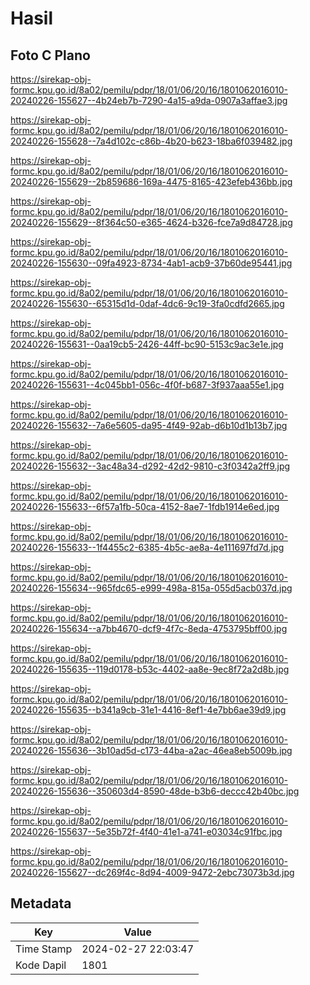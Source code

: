 # Hasil

## Foto C Plano

https://sirekap-obj-formc.kpu.go.id/8a02/pemilu/pdpr/18/01/06/20/16/1801062016010-20240226-155627--4b24eb7b-7290-4a15-a9da-0907a3affae3.jpg

https://sirekap-obj-formc.kpu.go.id/8a02/pemilu/pdpr/18/01/06/20/16/1801062016010-20240226-155628--7a4d102c-c86b-4b20-b623-18ba6f039482.jpg

https://sirekap-obj-formc.kpu.go.id/8a02/pemilu/pdpr/18/01/06/20/16/1801062016010-20240226-155629--2b859686-169a-4475-8165-423efeb436bb.jpg

https://sirekap-obj-formc.kpu.go.id/8a02/pemilu/pdpr/18/01/06/20/16/1801062016010-20240226-155629--8f364c50-e365-4624-b326-fce7a9d84728.jpg

https://sirekap-obj-formc.kpu.go.id/8a02/pemilu/pdpr/18/01/06/20/16/1801062016010-20240226-155630--09fa4923-8734-4ab1-acb9-37b60de95441.jpg

https://sirekap-obj-formc.kpu.go.id/8a02/pemilu/pdpr/18/01/06/20/16/1801062016010-20240226-155630--65315d1d-0daf-4dc6-9c19-3fa0cdfd2665.jpg

https://sirekap-obj-formc.kpu.go.id/8a02/pemilu/pdpr/18/01/06/20/16/1801062016010-20240226-155631--0aa19cb5-2426-44ff-bc90-5153c9ac3e1e.jpg

https://sirekap-obj-formc.kpu.go.id/8a02/pemilu/pdpr/18/01/06/20/16/1801062016010-20240226-155631--4c045bb1-056c-4f0f-b687-3f937aaa55e1.jpg

https://sirekap-obj-formc.kpu.go.id/8a02/pemilu/pdpr/18/01/06/20/16/1801062016010-20240226-155632--7a6e5605-da95-4f49-92ab-d6b10d1b13b7.jpg

https://sirekap-obj-formc.kpu.go.id/8a02/pemilu/pdpr/18/01/06/20/16/1801062016010-20240226-155632--3ac48a34-d292-42d2-9810-c3f0342a2ff9.jpg

https://sirekap-obj-formc.kpu.go.id/8a02/pemilu/pdpr/18/01/06/20/16/1801062016010-20240226-155633--6f57a1fb-50ca-4152-8ae7-1fdb1914e6ed.jpg

https://sirekap-obj-formc.kpu.go.id/8a02/pemilu/pdpr/18/01/06/20/16/1801062016010-20240226-155633--1f4455c2-6385-4b5c-ae8a-4e111697fd7d.jpg

https://sirekap-obj-formc.kpu.go.id/8a02/pemilu/pdpr/18/01/06/20/16/1801062016010-20240226-155634--965fdc65-e999-498a-815a-055d5acb037d.jpg

https://sirekap-obj-formc.kpu.go.id/8a02/pemilu/pdpr/18/01/06/20/16/1801062016010-20240226-155634--a7bb4670-dcf9-4f7c-8eda-4753795bff00.jpg

https://sirekap-obj-formc.kpu.go.id/8a02/pemilu/pdpr/18/01/06/20/16/1801062016010-20240226-155635--119d0178-b53c-4402-aa8e-9ec8f72a2d8b.jpg

https://sirekap-obj-formc.kpu.go.id/8a02/pemilu/pdpr/18/01/06/20/16/1801062016010-20240226-155635--b341a9cb-31e1-4416-8ef1-4e7bb6ae39d9.jpg

https://sirekap-obj-formc.kpu.go.id/8a02/pemilu/pdpr/18/01/06/20/16/1801062016010-20240226-155636--3b10ad5d-c173-44ba-a2ac-46ea8eb5009b.jpg

https://sirekap-obj-formc.kpu.go.id/8a02/pemilu/pdpr/18/01/06/20/16/1801062016010-20240226-155636--350603d4-8590-48de-b3b6-deccc42b40bc.jpg

https://sirekap-obj-formc.kpu.go.id/8a02/pemilu/pdpr/18/01/06/20/16/1801062016010-20240226-155637--5e35b72f-4f40-41e1-a741-e03034c91fbc.jpg

https://sirekap-obj-formc.kpu.go.id/8a02/pemilu/pdpr/18/01/06/20/16/1801062016010-20240226-155627--dc269f4c-8d94-4009-9472-2ebc73073b3d.jpg


## Metadata

| Key        | Value               |
| ---------- | ------------------- |
| Time Stamp | 2024-02-27 22:03:47 |
| Kode Dapil | 1801                |



